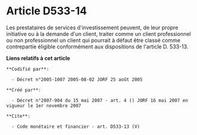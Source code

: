 # Article D533-14

Les prestataires de services d'investissement peuvent, de leur propre initiative ou à la demande d'un client, traiter comme
un client professionnel ou non professionnel un client qui pourrait à défaut être classé comme contrepartie éligible
conformément aux dispositions de l'article D. 533-13.

**Liens relatifs à cet article**

	**Codifié par**:

	  - Décret n°2005-1007 2005-08-02 JORF 25 août 2005

	**Créé par**:

	  - Décret n°2007-904 du 15 mai 2007 - art. 4 () JORF 16 mai 2007 en vigueur le 1er novembre 2007

	**Cite**:

	  - Code monétaire et financier - art. D533-13 (V)
